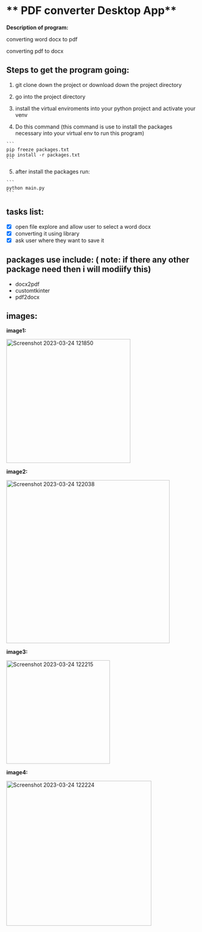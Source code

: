 # ** PDF converter Desktop App**
**Description of program:**

converting word docx to pdf

converting pdf  to docx
## **Steps to get the program going:**

1. git clone down the project or download down the project directory

2. go into the project directory 

3. install the virtual enviroments into your python project and activate your venv

4. Do this command (this command is use to install the packages necessary into your virtual env to run this program)
````
```
pip freeze packages.txt
pip install -r packages.txt
```
````
5.  after install the packages run:
````
```
python main.py
```
````
## **tasks list:**
- [x] open file explore and allow user to select a word docx
- [x] converting it using library
- [x] ask user where they want to save it

## **packages use include:** ( note: if there any other package need then i will modiify this)
* docx2pdf
* customtkinter
* pdf2docx

## **images:**
**image1:**

<img width="326" alt="Screenshot 2023-03-24 121850" src="https://user-images.githubusercontent.com/86323153/227598468-3534b477-b5e7-465e-b4d8-3a8f0fbadba8.png">

**image2:**

<img width="429" alt="Screenshot 2023-03-24 122038" src="https://user-images.githubusercontent.com/86323153/227598530-261f0278-f306-46a7-9580-59897459acd8.png">


**image3:**

<img width="272" alt="Screenshot 2023-03-24 122215" src="https://user-images.githubusercontent.com/86323153/227598550-410292df-0bd3-4827-be64-e4daea13fba8.png">


**image4:**

<img width="381" alt="Screenshot 2023-03-24 122224" src="https://user-images.githubusercontent.com/86323153/227598558-d713f89d-2eae-46da-b114-5147f374d08f.png">
